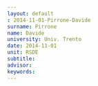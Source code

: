 ```yaml
---
layout: default 
: 2014-11-01-Pirrone-Davide
surname: Pirrone
name: Davide
university: Univ. Trento
date: 2014-11-01
unit: RSDE
subtitle: 
advisor: 
keywords: 
---
```

